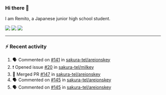 ### Hi there 👋

I am Remito, a Japanese junior high school student.

[![](https://img.shields.io/mastodon/follow/000000001?domain=https%3A%2F%2Fchillout.chat&style=social)](https://chillout.chat/@remito)
[![](https://img.shields.io/badge/discord-%236C54E8.svg?&style=flat&logo=discord&logoColor=white)](https://discord.com/users/786524349015261204)
[![](https://img.shields.io/badge/Keybase-%23E3E049.svg?&style=flat&logo=Keybase&logoColor=black)](https://keybase.io/remito)

---

### ⚡ Recent activity

<!--START_SECTION:activity--> 
1. 🗣 Commented on [#141](https://github.com/sakura-tel/areionskey/issues/141) in [sakura-tel/areionskey](https://github.com/sakura-tel/areionskey)
2. ❗️ Opened issue [#20](https://github.com/sakura-tel/milkey/issues/20) in [sakura-tel/milkey](https://github.com/sakura-tel/milkey)
3. 🎉 Merged PR [#147](https://github.com/sakura-tel/areionskey/pull/147) in [sakura-tel/areionskey](https://github.com/sakura-tel/areionskey)
4. 🗣 Commented on [#145](https://github.com/sakura-tel/areionskey/issues/145) in [sakura-tel/areionskey](https://github.com/sakura-tel/areionskey)
5. 🗣 Commented on [#145](https://github.com/sakura-tel/areionskey/issues/145) in [sakura-tel/areionskey](https://github.com/sakura-tel/areionskey)
<!--END_SECTION:activity-->
